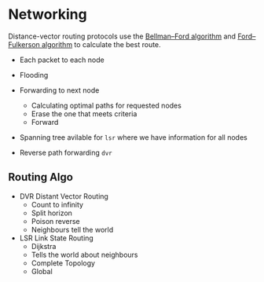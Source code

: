 # Networking

Distance-vector routing protocols use the [Bellman–Ford algorithm](https://en.wikipedia.org/wiki/Bellman%E2%80%93Ford_algorithm "Bellman–Ford algorithm") and [Ford–Fulkerson algorithm](https://en.wikipedia.org/wiki/Ford%E2%80%93Fulkerson_algorithm "Ford–Fulkerson algorithm") to calculate the best route.

-  Each packet to each node
-  Flooding
-  Forwarding to next node 
    - Calculating optimal paths for requested nodes
    - Erase the one that meets criteria
    - Forward

- Spanning tree avilable for `lsr` where we have information for all nodes
- Reverse path forwarding `dvr`


## Routing Algo
- DVR Distant Vector Routing
	- Count to infinity
	- Split horizon
	- Poison reverse
    - Neighbours tell the world
- LSR Link State Routing
    - Dijkstra
    - Tells the world about neighbours 
    - Complete Topology 
    - Global 